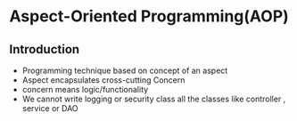 # Aspect-Oriented Programming(AOP)

## Introduction
- Programming technique based on concept of an aspect
- Aspect encapsulates cross-cutting Concern
- concern means logic/functionality
- We cannot write logging or security class all the classes like controller , service or DAO

